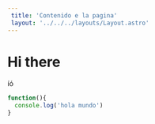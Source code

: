 ```yaml
---
 title: 'Contenido e la pagina'
 layout: '../../../layouts/Layout.astro'
---
```

# Hi there
íó
```javascript
function(){
  console.log('hola mundo')
}
```